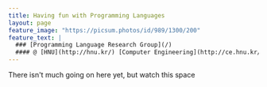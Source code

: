 ```yaml
---
title: Having fun with Programming Languages
layout: page
feature_image: "https://picsum.photos/id/989/1300/200"
feature_text: |
  ### [Programming Language Research Group](/)
  #### @ [HNU](http://hnu.kr/) [Computer Engineering](http://ce.hnu.kr/)
---
```


There isn't much going on here yet, but watch this space
